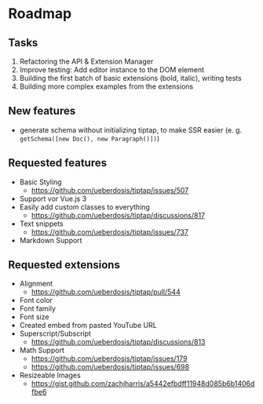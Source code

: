 # Roadmap

## Tasks

1. Refactoring the API & Extension Manager
2. Improve testing: Add editor instance to the DOM element
3. Building the first batch of basic extensions (bold, italic), writing tests
4. Building more complex examples from the extensions

## New features

* generate schema without initializing tiptap, to make SSR easier (e. g. `getSchema([new Doc(), new Paragraph()])`)

## Requested features

* Basic Styling
    * https://github.com/ueberdosis/tiptap/issues/507
* Support vor Vue.js 3
* Easily add custom classes to everything
    * https://github.com/ueberdosis/tiptap/discussions/817
* Text snippets
    * https://github.com/ueberdosis/tiptap/issues/737
* Markdown Support

## Requested extensions

* Alignment
    * https://github.com/ueberdosis/tiptap/pull/544
* Font color
* Font family
* Font size
* Created embed from pasted YouTube URL
* Superscript/Subscript
    * https://github.com/ueberdosis/tiptap/discussions/813
* Math Support
    * https://github.com/ueberdosis/tiptap/issues/179
    * https://github.com/ueberdosis/tiptap/issues/698
* Resizeable Images
    * https://gist.github.com/zachjharris/a5442efbdff11948d085b6b1406dfbe6
